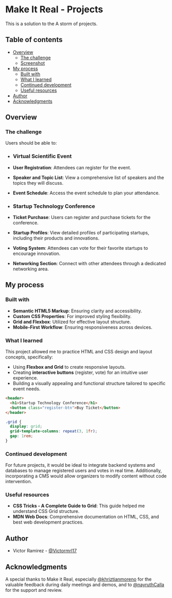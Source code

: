 # Make It Real - Projects

This is a solution to the A storm of projects.

## Table of contents 

- [Overview](#overview)
  - [The challenge](#the-challenge)
  - [Screenshot](#screenshot)
- [My process](#my-process)
  - [Built with](#built-with)
  - [What I learned](#what-i-learned)
  - [Continued development](#continued-development)
  - [Useful resources](#useful-resources)
- [Author](#author)
- [Acknowledgments](#acknowledgments)

## Overview

### The challenge

Users should be able to:

- ### Virtual Scientific Event

- **User Registration**: Attendees can register for the event.
- **Speaker and Topic List**: View a comprehensive list of speakers and the topics they will discuss.
- **Event Schedule**: Access the event schedule to plan your attendance.

- ### Startup Technology Conference

- **Ticket Purchase**: Users can register and purchase tickets for the conference.
- **Startup Profiles**: View detailed profiles of participating startups, including their products and innovations.
- **Voting System**: Attendees can vote for their favorite startups to encourage innovation.
- **Networking Section**: Connect with other attendees through a dedicated networking area.

## My process

### Built with

- **Semantic HTML5 Markup**: Ensuring clarity and accessibility.
- **Custom CSS Properties**: For improved styling flexibility.
- **Grid and Flexbox**: Utilized for effective layout structure.
- **Mobile-First Workflow**: Ensuring responsiveness across devices.

### What I learned

This project allowed me to practice HTML and CSS design and layout concepts, specifically:

- Using **Flexbox and Grid** to create responsive layouts.
- Creating **interactive buttons** (register, vote) for an intuitive user experience.
- Building a visually appealing and functional structure tailored to specific event needs.

```html
<header>
  <h1>Startup Technology Conference</h1>
  <button class="register-btn">Buy Ticket</button>
</header>
```

```css
.grid {
  display: grid;
  grid-template-columns: repeat(3, 1fr);
  gap: 1rem;
}
```

### Continued development

For future projects, it would be ideal to integrate backend systems and databases to manage registered users and votes in real time. Additionally, incorporating a CMS would allow organizers to modify content without code intervention.

### Useful resources

- **CSS Tricks - A Complete Guide to Grid**: This guide helped me understand CSS Grid structure.
- **MDN Web Docs**: Comprehensive documentation on HTML, CSS, and best web development practices.

## Author

- Victor Ramirez - [@Victormrl17](https://github.com/Victormrl17)

## Acknowledgments

A special thanks to Make it Real, especially [@khriztianmoreno](https://github.com/khriztianmoreno) for the valuable feedback during daily meetings and demos, and to [@nayruthCalla](https://github.com/nayruthCalla) for the support and review.
